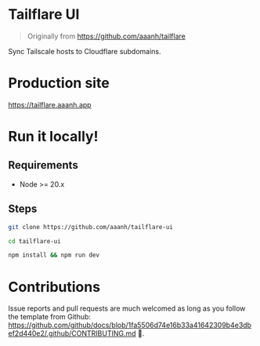 # Tailflare UI

> Originally from https://github.com/aaanh/tailflare

Sync Tailscale hosts to Cloudflare subdomains.

# Production site

https://tailflare.aaanh.app

# Run it locally!

## Requirements

- Node >= 20.x

## Steps

```sh
git clone https://github.com/aaanh/tailflare-ui
```

```sh
cd tailflare-ui
```

```sh
npm install && npm run dev
```

# Contributions

Issue reports and pull requests are much welcomed as long as you follow the template from Github: https://github.com/github/docs/blob/1fa5506d74e16b33a41642309b4e3dbef2d440e2/.github/CONTRIBUTING.md 🚀.